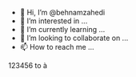 - 👋 Hi, I’m @behnamzahedi
- 👀 I’m interested in ...
- 🌱 I’m currently learning ...
- 💞️ I’m looking to collaborate on ...
- 📫 How to reach me ...

<!---
behnamzahedi/behnamzahedi is a ✨ special ✨ repository because its `README.md` (this file) appears on your GitHub profile.
You can click the Preview link to take a look at your changes.
--->
123456 to à
